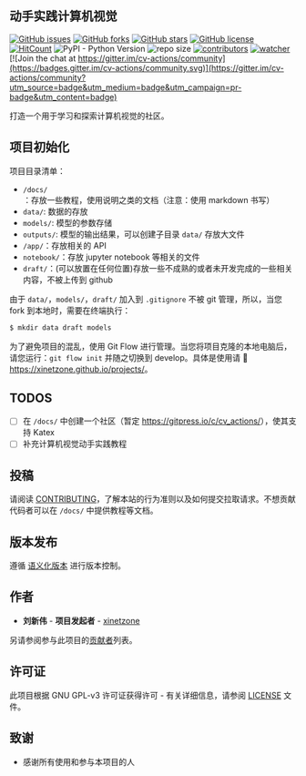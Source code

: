 ## 动手实践计算机视觉

[![GitHub issues](https://img.shields.io/github/issues/xinetzone/cv-actions)](https://github.com/xinetzone/cv-actions/issues) [![GitHub forks](https://img.shields.io/github/forks/xinetzone/cv-actions)](https://github.com/xinetzone/cv-actions/network) [![GitHub stars](https://img.shields.io/github/stars/xinetzone/cv-actions)](https://github.com/xinetzone/cv-actions/stargazers) [![GitHub license](https://img.shields.io/github/license/xinetzone/cv-actions)](https://github.com/xinetzone/cv-actions/blob/master/LICENSE) [![HitCount](http://hits.dwyl.io/xinetzone/cv-actions.svg)](http://hits.dwyl.io/xinetzone/cv-actions) ![PyPI - Python Version](https://img.shields.io/pypi/pyversions/cv) ![repo size](https://img.shields.io/github/repo-size/xinetzone/cv-actions.svg) [![contributors](https://img.shields.io/github/contributors/xinetzone/cv-actions.svg)](https://github.com/xinetzone/cv-actions/graphs/contributors) [![watcher](https://img.shields.io/github/watchers/xinetzone/cv-actions.svg)](https://github.com/xinetzone/cv-actions/watchers) [![Join the chat at https://gitter.im/cv-actions/community](https://badges.gitter.im/cv-actions/community.svg)](https://gitter.im/cv-actions/community?utm_source=badge&utm_medium=badge&utm_campaign=pr-badge&utm_content=badge)

打造一个用于学习和探索计算机视觉的社区。

## 项目初始化

项目目录清单：

- `/docs/`：存放一些教程，使用说明之类的文档（注意：使用 markdown 书写）
- `data/`: 数据的存放
- `models/`: 模型的参数存储
- `outputs/`: 模型的输出结果，可以创建子目录 `data/` 存放大文件
- `/app/`：存放相关的 API
- `notebook/`：存放 jupyter notebook 等相关的文件
- `draft/`：(可以放置在任何位置)存放一些不成熟的或者未开发完成的一些相关内容，不被上传到 github

由于 `data/`，`models/`，`draft/` 加入到 `.gitignore` 不被 git 管理，所以，当您 fork 到本地时，需要在终端执行：

```sh
$ mkdir data draft models
```

为了避免项目的混乱，使用 Git Flow 进行管理。当您将项目克隆的本地电脑后，请您运行：`git flow init` 并随之切换到 develop。具体是使用请 :book: <https://xinetzone.github.io/projects/>。

## TODOS

- [ ] 在 `/docs/` 中创建一个社区（暂定 <https://gitpress.io/c/cv_actions/>），使其支持 Katex
- [ ] 补充计算机视觉动手实践教程

## 投稿

请阅读 [CONTRIBUTING](CONTRIBUTING.md)，了解本站的行为准则以及如何提交拉取请求。不想贡献代码者可以在 `/docs/` 中提供教程等文档。

## 版本发布

遵循 [语义化版本](https://semver.org/lang/zh-CN/) 进行版本控制。

## 作者

- **刘新伟** - **项目发起者** - [xinetzone](https://github.com/xinetzone)

另请参阅参与此项目的[贡献者](https://github.com/xinetzone/cv-actions/graphs/contributors)列表。

## 许可证

此项目根据 GNU GPL-v3 许可证获得许可 - 有关详细信息，请参阅 [LICENSE](LICENSE) 文件。

## 致谢

- 感谢所有使用和参与本项目的人
